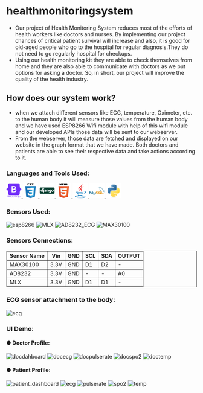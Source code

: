 # healthmonitoringsystem


- Our project of Health Monitoring System reduces most of the efforts of health workers like doctors and nurses.
By implementing our project chances of critical patient survival will increase and also, it is good for old-aged people 
who go to the hospital for regular diagnosis.They do not need to go regularly hospital for checkups. 
- Using our health monitoring kit they are able to check themselves from home and they are also able to communicate with 
doctors as we put options for asking a doctor. So, in short, our project will improve the quality of the health industry.



## How does our system work?

- when we attach different sensors like ECG, temperature, Oximeter, etc. to the human body it will measure those values from 
the human body and we have used ESP8266 Wifi module with help of this wifi module and our developed APIs those data will 
be sent to our webserver. 
- From the webserver, those data are fetched and displayed on our website in the graph format that we have made.
Both doctors and patients are able to see their respective data and take actions according to it.



<h3 align="left">Languages and Tools Used:</h3>
<p align="left"> <a href="https://getbootstrap.com" target="_blank"> <img src="https://raw.githubusercontent.com/devicons/devicon/master/icons/bootstrap/bootstrap-plain-wordmark.svg" alt="bootstrap" width="40" height="40"/> </a> <a href="https://www.w3schools.com/css/" target="_blank"> <img src="https://raw.githubusercontent.com/devicons/devicon/master/icons/css3/css3-original-wordmark.svg" alt="css3" width="40" height="40"/> </a> <a href="https://www.djangoproject.com/" target="_blank"> <img src="https://raw.githubusercontent.com/devicons/devicon/master/icons/django/django-original.svg" alt="django" width="40" height="40"/> </a> <a href="https://www.w3.org/html/" target="_blank"> <img src="https://raw.githubusercontent.com/devicons/devicon/master/icons/html5/html5-original-wordmark.svg" alt="html5" width="40" height="40"/> </a> <a href="https://www.java.com" target="_blank"> <img src="https://raw.githubusercontent.com/devicons/devicon/master/icons/java/java-original.svg" alt="java" width="40" height="40"/> </a> <a href="https://www.mysql.com/" target="_blank"> <img src="https://raw.githubusercontent.com/devicons/devicon/master/icons/mysql/mysql-original-wordmark.svg" alt="mysql" width="40" height="40"/> </a> <a href="https://www.python.org" target="_blank"> <img src="https://raw.githubusercontent.com/devicons/devicon/master/icons/python/python-original.svg" alt="python" width="40" height="40"/> </a> </p>

<h3 align="left">Sensors Used:</h3>
<p align="left">
<img src="https://github.com/parthparikh02/healthmonitoringsystem/blob/master/IOT%20CODE/esp8266.jpg" alt="esp8266" width="200" height="150"/>
<img src="https://github.com/parthparikh02/healthmonitoringsystem/blob/master/IOT%20CODE/MLX.jpg" alt="MLX" width="200" height="150"/>
<img src="https://github.com/parthparikh02/healthmonitoringsystem/blob/master/IOT%20CODE/AD8232_ECG.jpg" alt="AD8232_ECG" width="200" height="150"/>
<img src="https://github.com/parthparikh02/healthmonitoringsystem/blob/master/IOT%20CODE/MAX30100.jpg" alt="MAX30100" width="200" height="150"/>
</p>

<h3 align="left">Sensors Connections:</h3>
<table class="tftable" border="1">
<tr><th>Sensor Name</th><th>Vin</th><th>GND</th><th>SCL</th><th>SDA</th><th>OUTPUT</th></tr>
<tr><td>MAX30100</td><td> 3.3V </td><td> GND </td><td> D1 </td><td> D2 </td><td> - </td></tr>
<tr><td>AD8232</td><td> 3.3V </td><td> GND </td><td> - </td><td> - </td><td> A0 </td></tr>
<tr><td>MLX</td><td> 3.3V </td><td> GND </td><td> D1 </td><td> D1 </td><td> - </td></tr>

</table>


<h3 align="left">ECG sensor attachment to the body:</h3>
<p align="left">
<img src="https://github.com/parthparikh02/healthmonitoringsystem/blob/master/IOT%20CODE/ecg_placement.jpg" alt="ecg" width="400" height="200"/>
</p>

<mark><h3 align="left">UI Demo:</h3></mark>
<p align="left">
<h4>&#x25CF; Doctor Profile:</h4>
<img src="https://github.com/parthparikh02/healthmonitoringsystem/blob/master/Django%20Code/Screenshots/docdahboard.PNG" alt="docdahboard" />
<img src="https://github.com/parthparikh02/healthmonitoringsystem/blob/master/Django%20Code/Screenshots/docecg.PNG" alt="docecg" />
<img src="https://github.com/parthparikh02/healthmonitoringsystem/blob/master/Django%20Code/Screenshots/docpulserate.PNG" alt="docpulserate" />
<img src="https://github.com/parthparikh02/healthmonitoringsystem/blob/master/Django%20Code/Screenshots/docspo2.PNG" alt="docspo2" />
<img src="https://github.com/parthparikh02/healthmonitoringsystem/blob/master/Django%20Code/Screenshots/doctemp.PNG" alt="doctemp" />
<h4>&#x25CF; Patient Profile:</h4>
<img src="https://github.com/parthparikh02/healthmonitoringsystem/blob/master/Django%20Code/Screenshots/patient_dashboard.PNG" alt="patient_dashboard" />
<img src="https://github.com/parthparikh02/healthmonitoringsystem/blob/master/Django%20Code/Screenshots/ECG.PNG" alt="ecg" />
<img src="https://github.com/parthparikh02/healthmonitoringsystem/blob/master/Django%20Code/Screenshots/pulserate.PNG" alt="pulserate" />
<img src="https://github.com/parthparikh02/healthmonitoringsystem/blob/master/Django%20Code/Screenshots/spo2.PNG" alt="spo2" />
<img src="https://github.com/parthparikh02/healthmonitoringsystem/blob/master/Django%20Code/Screenshots/temp.PNG" alt="temp" />
</p>
